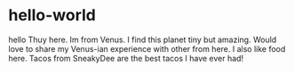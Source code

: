 # hello-world
hello Thuy here. Im from Venus. I find this planet tiny but amazing. Would love to share my Venus-ian experience with other from here.
I also like food here. Tacos from SneakyDee are the best tacos I have ever had!
